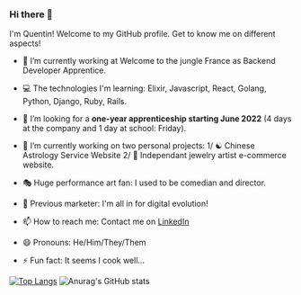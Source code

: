 ### Hi there 👋

I'm Quentin! Welcome to my GitHub profile. Get to know me on different aspects!

- 🌱 I’m currently working at Welcome to the jungle France as Backend Developer Apprentice. 
- 💻 The technologies I'm learning: Elixir, Javascript, React, Golang, Python, Django, Ruby, Rails.
- 👯 I’m looking for a **one-year apprenticeship starting June 2022** (4 days at the company and 1 day at school: Friday).
- 🔭 I’m currently working on two personal projects: 1/ ☯️  Chinese Astrology Service Website 2/ 💍 Independant jewelry artist e-commerce website. 


- 🎭 Huge performance art fan: I used to be comedian and director. 
- 📱 Previous marketer: I'm all in for digital evolution!
- 📫 How to reach me: Contact me on [LinkedIn](https://www.linkedin.com/in/quentin-lee/)
- 😄 Pronouns: He/Him/They/Them
- ⚡ Fun fact: It seems I cook well...


<!--
**SadeQL/SadeQL** is a ✨ _special_ ✨ repository because its `README.md` (this file) appears on your GitHub profile.

Here are some ideas to get you started:



- 🔭 I’m currently working on ...
- 🌱 I’m currently learning ...
- 👯 I’m looking to collaborate on ...
- 🤔 I’m looking for help with ...
- 💬 Ask me about ...
- 📫 How to reach me: ...
- 😄 Pronouns: ...
- ⚡ Fun fact: ...
-->



[![Top Langs](https://github-readme-stats.vercel.app/api/top-langs/?username=SadeQL&layout=chartreuse-dark)](https://github.com/anuraghazra/github-readme-stats)
![Anurag's GitHub stats](https://github-readme-stats.vercel.app/api?username=SadeQL&show_icons=true&theme=chartreuse-dark&count_private=true)
